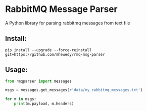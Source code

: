 # RabbitMQ Message Parser

A Python library for parsing rabbitmq messages from text file

## Install:
```shell
pip install --upgrade --force-reinstall git+https://github.com/mhewedy/rmq-msg-parser
```

## Usage:
```python
from rmqparser import messages

msgs = messages.get_messages(r'data/my_rabbitmq_messages.txt')

for m in msgs:
    print(m.payload, m.headers)

```
